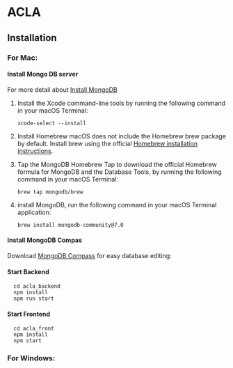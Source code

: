 # ACLA


## Installation


### For Mac:


#### Install Mongo DB server
For more detail about [Install MongoDB]

[Install MongoDB]: https://www.mongodb.com/docs/v7.0/tutorial/install-mongodb-on-os-x/ 

1. Install the Xcode command-line tools by running the following command in your macOS Terminal:
      ```
      xcode-select --install
      ```

2. Install Homebrew
    macOS does not include the Homebrew brew package by default.
    Install brew using the official [Homebrew installation instructions]. 

[Homebrew installation instructions]: https://brew.sh/#install

3. Tap the MongoDB Homebrew Tap to download the official Homebrew formula for MongoDB and the Database Tools, by running the following command in your macOS Terminal:
   ```
   brew tap mongodb/brew
   ```
    
4. install MongoDB, run the following command in your macOS Terminal application:
   ```
   brew install mongodb-community@7.0
   ```
   
#### Install MongoDB Compas
Download [MongoDB Compass] for easy database editing:

[MongoDB Compass]: https://www.mongodb.com/products/tools/compass

#### Start Backend
      cd acla_backend
      npm install
      npm run start
      
#### Start Frontend
      cd acla_front
      npm install
      npm start


### For Windows:

